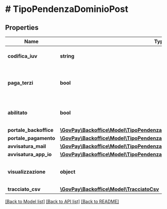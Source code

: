 # # TipoPendenzaDominioPost

## Properties

Name | Type | Description | Notes
------------ | ------------- | ------------- | -------------
**codifica_iuv** | **string** | Cifra identificativa negli IUV | [optional]
**paga_terzi** | **bool** | Indica se la pendenza e&#39; pagabile da soggetti terzi | [optional] [default to false]
**abilitato** | **bool** | Indicazione la tipologia pendenza e&#39; abilitata | [optional] [default to true]
**portale_backoffice** | [**\GovPay\Backoffice\Model\TipoPendenzaPortaleBackofficeCaricamentoPendenze**](TipoPendenzaPortaleBackofficeCaricamentoPendenze.md) |  | [optional]
**portale_pagamento** | [**\GovPay\Backoffice\Model\TipoPendenzaPortalePagamentiCaricamentoPendenze**](TipoPendenzaPortalePagamentiCaricamentoPendenze.md) |  | [optional]
**avvisatura_mail** | [**\GovPay\Backoffice\Model\TipoPendenzaAvvisaturaMail**](TipoPendenzaAvvisaturaMail.md) |  | [optional]
**avvisatura_app_io** | [**\GovPay\Backoffice\Model\TipoPendenzaDominioAvvisaturaAppIO**](TipoPendenzaDominioAvvisaturaAppIO.md) |  | [optional]
**visualizzazione** | **object** | Definisce come visualizzare la pendenza | [optional]
**tracciato_csv** | [**\GovPay\Backoffice\Model\TracciatoCsv**](TracciatoCsv.md) |  | [optional]

[[Back to Model list]](../../README.md#models) [[Back to API list]](../../README.md#endpoints) [[Back to README]](../../README.md)
